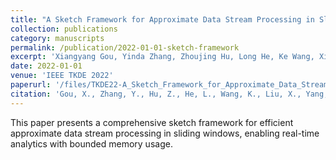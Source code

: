 ```yaml
---
title: "A Sketch Framework for Approximate Data Stream Processing in Sliding Windows"
collection: publications
category: manuscripts
permalink: /publication/2022-01-01-sketch-framework
excerpt: 'Xiangyang Gou, Yinda Zhang, Zhoujing Hu, Long He, Ke Wang, Xilai Liu, Tong Yang, Yi Wang, Bin Cui.'
date: 2022-01-01
venue: 'IEEE TKDE 2022'
paperurl: '/files/TKDE22-A_Sketch_Framework_for_Approximate_Data_Stream_Processing_in_Sliding_Windows.pdf'
citation: 'Gou, X., Zhang, Y., Hu, Z., He, L., Wang, K., Liu, X., Yang, T., Wang, Y., & Cui, B. (2022). A Sketch Framework for Approximate Data Stream Processing in Sliding Windows. <i>IEEE TKDE 2022</i>.'
---
```

This paper presents a comprehensive sketch framework for efficient approximate data stream processing in sliding windows, enabling real-time analytics with bounded memory usage. 